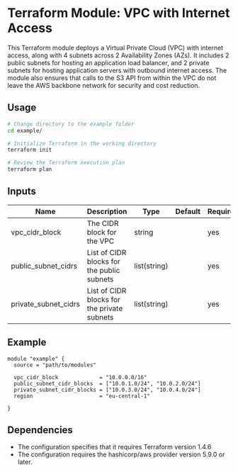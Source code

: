 # Terraform Module: VPC with Internet Access

This Terraform module deploys a Virtual Private Cloud (VPC) with internet access, along with 4 subnets across 2 Availability Zones (AZs). It includes 2 public subnets for hosting an application load balancer, and 2 private subnets for hosting application servers with outbound internet access. The module also ensures that calls to the S3 API from within the VPC do not leave the AWS backbone network for security and cost reduction.

## Usage

```bash
# Change directory to the example folder
cd example/

# Initialize Terraform in the working directory
terraform init

# Review the Terraform execution plan
terraform plan
```

## Inputs

| Name | Description | Type | Default | Required |
|------|-------------|------|---------|----------|
| vpc_cidr_block | The CIDR block for the VPC | string | | yes |
| public_subnet_cidrs | List of CIDR blocks for the public subnets | list(string) | | yes |
| private_subnet_cidrs | List of CIDR blocks for the private subnets | list(string) | | yes |


## Example

```hcl
module "example" {
  source = "path/to/modules"

  vpc_cidr_block             = "10.0.0.0/16"
  public_subnet_cidr_blocks  = ["10.0.1.0/24", "10.0.2.0/24"]
  private_subnet_cidr_blocks = ["10.0.3.0/24", "10.0.4.0/24"]
  region                     = "eu-central-1"

}
```

## Dependencies

 - The configuration specifies that it requires Terraform version 1.4.6
 - The configuration requires the hashicorp/aws provider version 5.9.0 or later.
